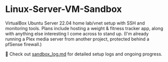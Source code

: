 # Linux-Server-VM-Sandbox
VirtualBox Ubuntu Server 22.04 home lab/vnet setup with SSH and monitoring tools. Plans include hosting a weight & fitness tracker app, along with anything else interesting I come across to stand up. (I'm already running a Plex media server from another project, protected behind a pfSense firewall.)

📄 Check out [sandbox_log.md](./sandbox_log.md) for detailed setup logs and ongoing progress.

